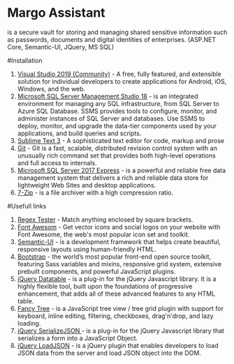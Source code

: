 # Margo Assistant 
is a secure vault for storing and managing shared sensitive information such as passwords, documents and digital identities of enterprises. (ASP.NET Core, Semantic-UI, JQuery, MS SQL)

#Installation

1. [Visual Studio 2019 (Community)](https://visualstudio.microsoft.com/downloads/) - A free, fully featured, and extensible solution for individual developers to create applications for Android, iOS, Windows, and the web.
2. [Microsoft SQL Server Management Studio 18](https://download.microsoft.com/download/d/1/c/d1c74788-0c6b-4d23-896e-67cf849d31ed/SSMS-Setup-ENU.exe) - is an integrated environment for managing any SQL infrastructure, from SQL Server to Azure SQL Database. SSMS provides tools to configure, monitor, and administer instances of SQL Server and databases. Use SSMS to deploy, monitor, and upgrade the data-tier components used by your applications, and build queries and scripts.
3. [Sublime Text 3](https://download.sublimetext.com/Sublime%20Text%20Build%203211%20x64%20Setup.exe) - A sophisticated text editor for code, markup and prose
4. [Git](https://git-scm.com/download/win) - Git is a fast, scalable, distributed revision control system with an unusually rich command set that provides both high-level operations and full access to internals.
5. [Microsoft SQL Server 2017 Express](https://download.microsoft.com/download/5/E/9/5E9B18CC-8FD5-467E-B5BF-BADE39C51F73/SQLServer2017-SSEI-Expr.exe) - is a powerful and reliable free data management system that delivers a rich and reliable data store for lightweight Web Sites and desktop applications.
6. [7-Zip](https://www.7-zip.org/download.html) - is a file archiver with a high compression ratio.

#Usefull links
1. [Regex Tester](https://www.regextester.com/) - Match anything enclosed by square brackets.
1. [Font Awesom](https://fontawesome.com/) - Get vector icons and social logos on your website with Font Awesome, the web's most popular icon set and toolkit.
1. [Semantic-UI](https://semantic-ui.com/) - is a development framework that helps create beautiful, responsive layouts using human-friendly HTML.
1. [Bootstrap](https://getbootstrap.com/) - the world’s most popular front-end open source toolkit, featuring Sass variables and mixins, responsive grid system, extensive prebuilt components, and powerful JavaScript plugins.
1. [jQuery Datatable](https://datatables.net/) - is a plug-in for the jQuery Javascript library. It is a highly flexible tool, built upon the foundations of progressive enhancement, that adds all of these advanced features to any HTML table.
1. [Fancy Tree](https://github.com/mar10/fancytree) - is a JavaScript tree view / tree grid plugin with support for keyboard, inline editing, filtering, checkboxes, drag'n'drop, and lazy loading.
1. [jQuery SerializeJSON ](https://github.com/marioizquierdo/jquery.serializeJSON) - is a plug-in for the jQuery Javascript library that serializes a form into a JavaScript Object.
1. [jQuery LoadJSON](https://github.com/kevindb/jquery-load-json) - is a jQuery plugin that enables developers to load JSON data from the server and load JSON object into the DOM.
